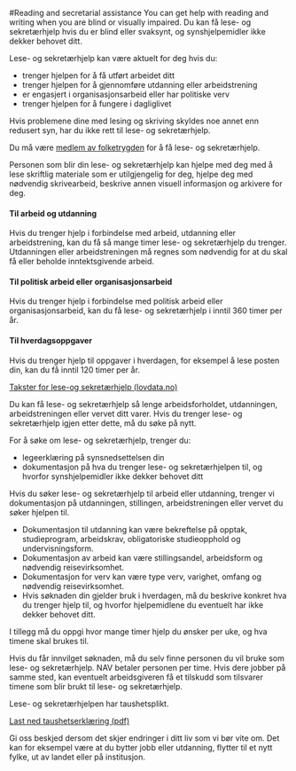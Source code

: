 #Reading and secretarial assistance
You can get help with reading and writing when you are blind or visually impaired.
Du kan få lese- og sekretærhjelp hvis du er blind eller svaksynt, og synshjelpemidler ikke dekker behovet ditt.  
   
 Lese- og sekretærhjelp kan være aktuelt for deg hvis du:

 * trenger hjelpen for å få utført arbeidet ditt
* trenger hjelpen for å gjennomføre utdanning eller arbeidstrening
* er engasjert i organisasjonsarbeid eller har politiske verv
* trenger hjelpen for å fungere i dagliglivet

 Hvis problemene dine med lesing og skriving skyldes noe annet enn redusert syn, har du ikke rett til lese- og sekretærhjelp.

 Du må være [medlem av folketrygden](https://www.nav.no/no/person/flere-tema/arbeid-og-opphold-i-norge/relatert-informasjon/medlemskap-i-folketrygden) for å få lese- og sekretærhjelp.

 Personen som blir din lese- og sekretærhjelp kan hjelpe med deg med å lese skriftlig materiale som er utilgjengelig for deg, hjelpe deg med nødvendig skrivearbeid, beskrive annen visuell informasjon og arkivere for deg.

#### Til arbeid og utdanning

 Hvis du trenger hjelp i forbindelse med arbeid, utdanning eller arbeidstrening, kan du få så mange timer lese- og sekretærhjelp du trenger. Utdanningen eller arbeidstreningen må regnes som nødvendig for at du skal få eller beholde inntektsgivende arbeid.

 #### Til politisk arbeid eller organisasjonsarbeid

 Hvis du trenger hjelp i forbindelse med politisk arbeid eller organisasjonsarbeid, kan du få lese- og sekretærhjelp i inntil 360 timer per år.

 #### Til hverdagsoppgaver

 Hvis du trenger hjelp til oppgaver i hverdagen, for eksempel å lese posten din, kan du få inntil 120 timer per år.

 [Takster for lese-og sekretærhjelp (lovdata.no)](https://lovdata.no/nav/rundskriv/v1-10-07e#ref/lov/1997-02-28-19/%C2%A710-7)

 Du kan få lese- og sekretærhjelp så lenge arbeidsforholdet, utdanningen, arbeidstreningen eller vervet ditt varer. Hvis du trenger lese- og sekretærhjelp igjen etter dette, må du søke på nytt.

For å søke om lese- og sekretærhjelp, trenger du:

 * legeerklæring på synsnedsettelsen din
* dokumentasjon på hva du trenger lese- og sekretærhjelpen til, og hvorfor synshjelpemidler ikke dekker behovet ditt

 Hvis du søker lese- og sekretærhjelp til arbeid eller utdanning, trenger vi dokumentasjon på utdanningen, stillingen, arbeidstreningen eller vervet du søker hjelpen til.

 * Dokumentasjon til utdanning kan være bekreftelse på opptak, studieprogram, arbeidskrav, obligatoriske studieopphold og undervisningsform.
* Dokumentasjon av arbeid kan være stillingsandel, arbeidsform og nødvendig reisevirksomhet.
* Dokumentasjon for verv kan være type verv, varighet, omfang og nødvendig reisevirksomhet.
* Hvis søknaden din gjelder bruk i hverdagen, må du beskrive konkret hva du trenger hjelp til, og hvorfor hjelpemidlene du eventuelt har ikke dekker behovet ditt.

 I tillegg må du oppgi hvor mange timer hjelp du ønsker per uke, og hva timene skal brukes til.

 Hvis du får innvilget søknaden, må du selv finne personen du vil bruke som lese- og sekretærhjelp. NAV betaler personen per time. Hvis dere jobber på samme sted, kan eventuelt arbeidsgiveren få et tilskudd som tilsvarer timene som blir brukt til lese- og sekretærhjelp.

Lese- og sekretærhjelpen har taushetsplikt.

 [Last ned taushetserklæring (pdf)](/_/attachment/inline/fcd73417-3ea3-4d71-81ab-9a8c4f173dc4:bb429a8e8c8c39beb3689e30986062196edd6437/Taushetsplikt_211104.pdf)

 Gi oss beskjed dersom det skjer endringer i ditt liv som vi bør vite om. Det kan for eksempel være at du bytter jobb eller utdanning, flytter til et nytt fylke, ut av landet eller på institusjon. 


